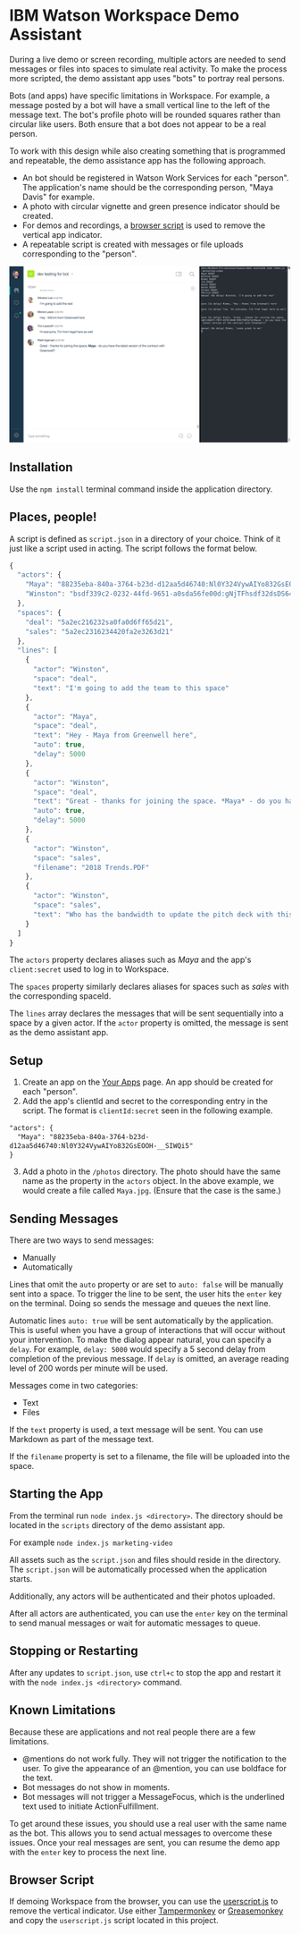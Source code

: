 # IBM Watson Workspace Demo Assistant

During a live demo or screen recording, multiple actors are needed to send
messages or files into spaces to simulate real activity. To make the process more
scripted, the demo assistant app uses "bots" to portray real persons.

Bots (and apps) have specific limitations in Workspace. For example, a message posted by
a bot will have a small vertical line to the left of the message text.  The bot's profile
photo will be rounded squares rather than circular like users. Both ensure that a bot does not appear
to be a real person.

To work with this design while also creating something that is programmed and repeatable,
the demo assistance app has the following approach.
- An bot should be registered in Watson Work Services for each "person".
The application's name should be the corresponding person, "Maya Davis" for example.
- A photo with circular vignette and green presence indicator should be created.
- For demos and recordings, a [browser script](userscript.js) is used to remove the vertical app indicator.
- A repeatable script is created with messages or file uploads corresponding to the "person".

![Screenshot](screenshot.gif)

## Installation

Use the `npm install` terminal command inside the application directory.

## Places, people!

A script is defined as `script.json` in a directory of your choice. Think of it just like a script used in acting. The script follows the format below.

```javascript
{
  "actors": {
    "Maya": "88235eba-840a-3764-b23d-d12aa5d46740:Nl0Y324VywAIYo832GsEOOH-__SIWQi5",
    "Winston": "bsdf339c2-0232-44fd-9651-a0sda56fe00d:gNjTFhsdf32dsDS64XCEdg1Ao1h",
  },
  "spaces": {
    "deal": "5a2ec216232sa0fa0d6ff65d21",
    "sales": "5a2ec2316234420fa2e3263d21"
  },
  "lines": [
    {
      "actor": "Winston",
      "space": "deal",
      "text": "I'm going to add the team to this space"
    },
    {
      "actor": "Maya",
      "space": "deal",
      "text": "Hey - Maya from Greenwell here",
      "auto": true,
      "delay": 5000
    },
    {
      "actor": "Winston",
      "space": "deal",
      "text": "Great - thanks for joining the space. *Maya* - do you have the latest version of the contract with Greenwell?",
      "auto": true,
      "delay": 5000
    },
    {
      "actor": "Winston",
      "space": "sales",
      "filename": "2018 Trends.PDF"
    },
    {
      "actor": "Winston",
      "space": "sales",
      "text": "Who has the bandwidth to update the pitch deck with this info?"
    }
  ]
}
```

The `actors` property declares aliases such as *Maya* and the app's `client:secret` used to log in to Workspace.

The `spaces` property similarly declares aliases for spaces such as *sales* with the corresponding spaceId.

The `lines` array declares the messages that will be sent sequentially into a space by a given actor. If the `actor` property is omitted, the message is sent as the demo assistant app.

## Setup

1. Create an app on the [Your Apps](https://developer.watsonwork.ibm.com/apps) page. An app should be created for each "person".
2. Add the app's clientId and secret to the corresponding entry in the script. The format is `clientId:secret` seen
in the following example.
```
"actors": {
  "Maya": "88235eba-840a-3764-b23d-d12aa5d46740:Nl0Y324VywAIYo832GsEOOH-__SIWQi5"
}
```
3. Add a photo in the `/photos` directory. The photo should have the same name as the property in the `actors` object.
In the above example, we would create a file called `Maya.jpg`. (Ensure that the case is the same.)

## Sending Messages
There are two ways to send messages:
- Manually
- Automatically

Lines that omit the `auto` property or are set to `auto: false` will be manually sent into a space. To trigger the line to be sent, the user hits the `enter` key on the terminal. Doing so sends the message and queues the next line.

Automatic lines `auto: true` will be sent automatically by the application. This is useful when you have a group of interactions that will occur without your intervention. To make the dialog appear natural, you can specify a `delay`.  For example, `delay: 5000` would specify a 5 second delay from completion of the previous message. If `delay` is omitted, an average reading level of 200 words per minute will be used.

Messages come in two categories:
- Text
- Files

If the `text` property is used, a text message will be sent. You can use Markdown as part of the message text.

If the `filename` property is set to a filename, the file will be uploaded into the space.

## Starting the App
From the terminal run `node index.js <directory>`. The directory should be located in the `scripts` directory of the demo assistant app.

For example
`node index.js marketing-video`

All assets such as the `script.json` and files should reside in the directory. The `script.json` will be automatically processed when the application starts.

Additionally, any actors will be authenticated and their photos uploaded.

After all actors are authenticated, you can use the `enter` key on the terminal to send manual messages or wait for automatic messages to queue.

## Stopping or Restarting

After any updates to `script.json`, use `ctrl+c` to stop the app and restart it with the `node index.js <directory>` command.

## Known Limitations

Because these are applications and not real people there are a few limitations.
- @mentions do not work fully. They will not trigger the notification to the user. To give the appearance of an @mention, you can use boldface for the text.
- Bot messages do not show in moments.
- Bot messages will not trigger a MessageFocus, which is the underlined text used to initiate ActionFulfillment.

To get around these issues, you should use a real user with the same name as the bot. This allows you to send actual messages to overcome these issues. Once your real messages are sent, you can resume the demo app with the `enter` key to process the next line.

## Browser Script

If demoing Workspace from the browser, you can use the [userscript.js](userscript.js)
to remove the vertical indicator. Use either [Tampermonkey](https://chrome.google.com/webstore/detail/tampermonkey) or [Greasemonkey](https://addons.mozilla.org/en-US/firefox/addon/greasemonkey/) and copy the `userscript.js`
script located in this project.
